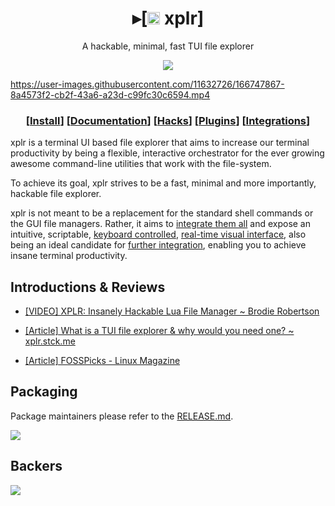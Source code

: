 <h1 align="center">
  ▸[<a href="https://github.com/sayanarijit/xplr/blob/main/assets/icon/xplr.svg"><img src="https://s3.gifyu.com/images/xplr32.png" alt="▓▓" height="20" width="20" /></a> xplr]
</h1>

<p align="center">
A hackable, minimal, fast TUI file explorer
</p>

<p align="center">

<a href="https://crates.io/crates/xplr">
<img src="https://img.shields.io/crates/v/xplr.svg" />
</a>

</p>

<p align="center">

https://user-images.githubusercontent.com/11632726/166747867-8a4573f2-cb2f-43a6-a23d-c99fc30c6594.mp4

</p>

<h3 align="center">
  [<a href="https://xplr.dev/en/install">Install</a>]
  [<a href="https://xplr.dev/en">Documentation</a>]
  [<a href="https://xplr.dev/en/awesome-hacks">Hacks</a>]
  [<a href="https://xplr.dev/en/awesome-plugins">Plugins</a>]
  [<a href="https://xplr.dev/en/awesome-integrations">Integrations</a>]
</h3>

xplr is a terminal UI based file explorer that aims to increase our terminal
productivity by being a flexible, interactive orchestrator for the ever growing
awesome command-line utilities that work with the file-system.

To achieve its goal, xplr strives to be a fast, minimal and more importantly,
hackable file explorer.

xplr is not meant to be a replacement for the standard shell commands or the
GUI file managers. Rather, it aims to [integrate them all][14] and expose an
intuitive, scriptable, [keyboard controlled][2],
[real-time visual interface][1], also being an ideal candidate for [further
integration][15], enabling you to achieve insane terminal productivity.

## Introductions & Reviews

- [[VIDEO] XPLR: Insanely Hackable Lua File Manager ~ Brodie Robertson](https://youtu.be/MaVRtYh1IRU)

- [[Article] What is a TUI file explorer & why would you need one? ~ xplr.stck.me](https://xplr.stck.me/post/25252/What-is-a-TUI-file-explorer-why-would-you-need-one)

- [[Article] FOSSPicks - Linux Magazine](<https://www.linux-magazine.com/Issues/2022/258/FOSSPicks/(offset)/6>)

## Packaging

Package maintainers please refer to the [RELEASE.md](./RELEASE.md).

<a href="https://repology.org/project/xplr/versions"><img src="https://repology.org/badge/vertical-allrepos/xplr.svg" /></a>

## Backers

<a href="https://opencollective.com/xplr#backer"><img src="https://opencollective.com/xplr/tiers/backer.svg?width=890" /></a>

[1]: https://xplr.dev/en/layouts
[2]: https://xplr.dev/en/configure-key-bindings
[14]: https://xplr.dev/en/awesome-plugins#integration
[15]: https://xplr.dev/en/awesome-integrations
